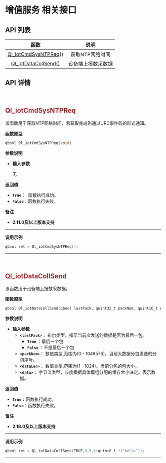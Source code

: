 # 增值服务 相关接口

## **API 列表**

|                    函数                     |        说明        |
| :-----------------------------------------: | :----------------: |
| [Ql_iotCmdSysNTPReq()](#Ql_iotCmdSysNTPReq) |  获取NTP网络时间   |
| [Ql_iotDataCollSend()](#Ql_iotDataCollSend) | 设备端上报数采数据 |

## **API 详情**

<span id="Ql_iotCmdSysNTPReq">  </span>

## <span style="color:#A52A2A">__Ql_iotCmdSysNTPReq__</span>

该函数用于获取NTP网络时间，若获取完成则通过URC事件码的形式通知。

__函数原型__

```c
qbool Ql_iotCmdSysNTPReq(void)
```

__参数说明__
* __输入参数__

	无

__返回值__
* __`True`__：&nbsp;&nbsp;函数执行成功。
* __`False`__：函数执行失败。

__备注__
* __2.11.0及以上版本支持__

---

__调用示例__

```c
qbool ret = Ql_iotCmdSysNTPReq();
```

---

<span id="Ql_iotDataCollSend">  </span>

## <span style="color:#A52A2A">__Ql_iotDataCollSend__ </span>

该函数用于设备端上报数采数据。

__函数原型__

```c
qbool Ql_iotDataCollSend(qbool lastPack, quint32_t packNum, quint16_t dataLen, quint8_t *data);
```

__参数说明__
* __输入参数__
    * __`<lastPack>`__： 布尔类型。指示当前次发送的数据是否为最后一包。
        * __`True`__ ：最后一个包
        * __`False`__ ：不是最后一个包
    * __`<packNum>`__： 数值类型,范围为(0 - 1048576)。当前大数据分包发送的分包序号。
    * __`<dataLen>`__： 数值类型,范围为(1 - 1024)。当前分包的包大小。
    * __`<data>`__： 字节流类型，长度根据具体模组分配的缓存大小决定。表示数据。

__返回值__
* __`True`__：函数执行成功。
* __`False`__：函数执行失败。

__备注__
* __2.18.0及以上版本支持__

---

__调用示例__

```c
qbool ret = Ql_iotDataCollSend(TRUE,0,5,((quint8_t *)"hello"));
```

---

